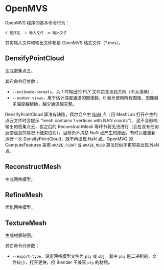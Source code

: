 # OpenMVS

OpenMVS 程序的基本命令行为：

```
$ 程序名 -i 输入文件 -o 输出文件
```

其实输入文件和输出文件都是 OpenMVS 格式文件（*.mvs）。

## DensifyPointCloud

生成密集点云。

其它命令行参数：

* `--estimate-normals`，为 1 时输出的 PLY 文件包含法线方向（不太准确）；
* `--number-views`，用于估计深度通道的图像数，0 表示使用所有图像，图像越多深度越精确，越少通道越完整。

DensifyPointCloud 算法有缺陷，偶尔会产生 [NaN](https://en.wikipedia.org/wiki/NaN) 点（用 MeshLab 打开产生的点云文件时会提示 “mesh contains 1 vertices with NAN coords”），这不会影响输出的密集点云，但之后的 ReconstructMesh 等环节将无法进行（会在没有任何反馈信息的情况下结束进程）。目前仍不清楚 NaN 点产生的原因。有时只要重新运行一次 DensifyPointCloud，就不再出现 NaN 点。OpenMVG 的 ComputeFeatures 采用 `AKAZE_FLOAT` 或 `AKAZE_MLDB` 算法时似乎更容易出现 NaN 点。

## ReconstructMesh

生成网格模型。

## RefineMesh

优化网格模型。

## TextureMesh

生成材质贴图。

其它命令行参数：

* `--export-type`，设定网格模型文件为 `ply` 或 `obj`，其中 `ply` 是二进制的，文件较小，打开更快，但 Blender 不兼容 `ply` 的材质。
